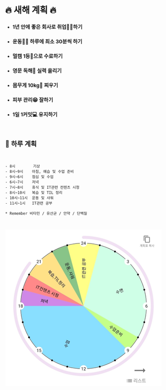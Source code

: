 # 🔥 **새해 계획** 🔥

- ### **1년 안에 좋은 회사로 취업👨‍💼하기**
- ### **운동🏃‍♂️ 하루에 최소 30분씩 하기**
- ### **멀캠 1등💯으로 수료하기**
- ### **영문 독해📖 실력 올리기**
- ### **몸무게 10kg🍖 찌우기**
- ### **피부 관리😁 잘하기**
- ### **1일 1커밋💻 유지하기**

<br/>

## 🌈 **하루 계획**

<br/>

```
- 8시        기상
- 8시~9시    아침, 예습 및 수업 준비
- 9시~6시    점심 및 수업
- 6시~7시    저녁
- 7시~8시    휴식 및 IT관련 컨텐츠 시청
- 8시~10시   복습 및 TIL 정리
- 10시~11시  운동 및 샤워
- 11시~1시   IT관련 공부

* Remember 비타민 / 유산균 / 안약 / 단백질
```

<br/>

![DailyPlan](https://raw.githubusercontent.com/Code-Sloth/TIL/master/image/dailyplan.jpg)